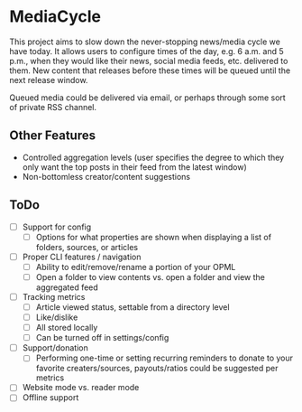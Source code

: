# MediaCycle

This project aims to slow down the never-stopping news/media cycle we have today. It allows users to configure times of the day, e.g. 6 a.m. and 5 p.m., when they would like their news, social media feeds, etc. delivered to them. New content that releases before these times will be queued until the next release window.

Queued media could be delivered via email, or perhaps through some sort of private RSS channel.

## Other Features

- Controlled aggregation levels (user specifies the degree to which they only want the top posts in their feed from the latest window)
- Non-bottomless creator/content suggestions

## ToDo

- [ ] Support for config
  - [ ] Options for what properties are shown when displaying a list of folders, sources, or articles
- [ ] Proper CLI features / navigation
  - [ ] Ability to edit/remove/rename a portion of your OPML
  - [ ] Open a folder to view contents vs. open a folder and view the aggregated feed
- [ ] Tracking metrics
  - [ ] Article viewed status, settable from a directory level
  - [ ] Like/dislike
  - [ ] All stored locally
  - [ ] Can be turned off in settings/config
- [ ] Support/donation
  - [ ] Performing one-time or setting recurring reminders to donate to your favorite creaters/sources, payouts/ratios could be suggested per metrics
- [ ] Website mode vs. reader mode
- [ ] Offline support
